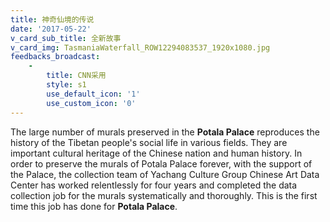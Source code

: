 ```yaml
---
title: 神奇仙境的传说
date: '2017-05-22'
v_card_sub_title: 全新故事
v_card_img: TasmaniaWaterfall_ROW12294083537_1920x1080.jpg
feedbacks_broadcast:
    -
        title: CNN采用
        style: s1
        use_default_icon: '1'
        use_custom_icon: '0'
---
```


The large number of murals preserved in the **Potala Palace** reproduces the history of the Tibetan people's social life in various fields. They are important cultural heritage of the Chinese nation and human history. In order to preserve the murals of Potala Palace forever, with the support of the Palace, the collection team of Yachang Culture Group Chinese Art Data Center has worked relentlessly for four years and completed the data collection job for the murals systematically and thoroughly. This is the first time this job has done for **Potala Palace**.